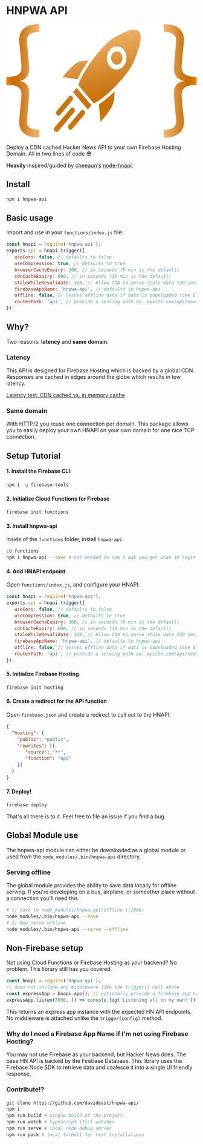 # HNPWA API

<p align="center">
  <img width="600" height="300" src="https://raw.githubusercontent.com/davideast/hnpwa-api/master/assets/rocket-orange.png">
</a>

Deploy a CDN cached Hacker News API to your own Firebase Hosting Domain. All in two lines of code 😎

**Heavily** inspired/guided by [cheeaun's](https://github.com/cheeaun) [node-hnapi](https://github.com/cheeaun/node-hnapi).

## Install
```bash
npm i hnpwa-api
```

## Basic usage
Import and use in your `functions/index.js` file:
```js
const hnapi = require('hnpwa-api');
exports.api = hnapi.trigger({
   useCors: false, // defaults to false
   useCompression: true, // defaults to true
   browserCacheExpiry: 300, // in seconds (5 min is the default)
   cdnCacheExpiry: 600, // in seconds (10 min is the default)
   staleWhileRevalidate: 120, // Allow CDN to serve stale data 120 seconds after cdnCacheExpiry
   firebaseAppName: 'hnpwa-api', // defaults to hnpwa-api
   offline: false, // Serves offline data if data is downloaded (See Global Module guide)
   routerPath: 'api', // provide a serving path ex: mysite.com/api/news.json
});
```

## Why?
Two reasons: **latency** and **same domain**.

### Latency
This API is designed for Firebase Hosting which is backed by a global CDN. Responses are cached in edges around the globe which results in low latency.

[Latency test: CDN cached vs. in memory cache](https://latency.apex.sh/?url=https%3A%2F%2Fhnpwa-api.firebaseapp.com%2Fnews.json%3Fpage%3D1&compare=https%3A%2F%2Fnode-hnapi.herokuapp.com%2Fnews%3Fpage%3D1)

### Same domain
With HTTP/2 you reuse one connection per domain. This package allows you to easily deploy your own HNAPI on your own domain for one nice TCP connection.

## Setup Tutorial

#### 1. Install the Firebase CLI: 
```bash
npm i -g firebase-tools
```

#### 2. Initialize Cloud Functions for Firebase
```bash
firebase init functions
```

#### 3. Install hnpwa-api
Inside of the `functions` folder, install `hnpwa-api`:
```bash
cd functions
npm i hnpwa-api --save # not needed on npm 5 but you get what im sayin
```

#### 4. Add HNAPI endpoint
Open `functions/index.js`, and configure your HNAPI.

```js
const hnapi = require('hnpwa-api');
exports.api = hnapi.trigger({
   useCors: false, // defaults to false
   useCompression: true, // defaults to true
   browserCacheExpiry: 300, // in seconds (5 min is the default)
   cdnCacheExpiry: 600, // in seconds (10 min is the default)
   staleWhileRevalidate: 120, // Allow CDN to serve stale data 120 seconds after cdnCacheExpiry
   firebaseAppName: 'hnpwa-api', // defaults to hnpwa-api
   offline: false, // Serves offline data if data is downloaded (See Global Module guide)
   routerPath: 'api', // provide a serving path ex: mysite.com/api/news.json
});
```

#### 5. Initialize Firebase Hosting
```bash
firebase init hosting
```

#### 6. Create a redirect for the API function
Open `firebase.json` and create a redirect to call out to the HNAPI:
```json
{
  "hosting": {
    "public": "public",
    "rewrites": [{
       "source": "**",
       "function": "api"
    }]
  }
}
```

#### 7. Deploy!
```bash
firebase deploy
```

That's all there is to it. Feel free to file an issue if you find a bug.

## Global Module use
The hnpwa-api module can either be downloaded as a global module or used from the 
`node_modules/.bin/hnpwa-api` directory.

### Serving offline
The global module provides the ability to save data locally for offline serving. If 
you're developing on a bus, airplane, or someother place without a connection you'll
need this. 

```bash
# 1) Save to node_modules/hnpwa-api/offline (~10mb)
node_modules/.bin/hnpwa-api --save
# 2) Now serve offline
node_modules/.bin/hnpwa-api --serve --offline
```

## Non-Firebase setup
Not using Cloud Functions or Firebase Hosting as your backend? No problem. This library still has you covered.

```js
const hnapi = require('hnpwa-api');
// does not include any middleware like the trigger() call above
const expressApp = hnapi.app(); // optionally provide a firebase app name
expressApp.listen(3000, () => console.log('Listening all on my own!'));
```

This returns an express app instance with the expected HN API endpoints. No middleware is attached unlike the `trigger(config)` method. 

### Why do I need a Firebase App Name if I'm not using Firebase Hosting?
You may not use Firebase as your backend, but Hacker News does. The base HN API is backed by the Firebase Database. This library uses the Firebase Node SDK to retrieve data and coalesce it into a single UI friendly response.

### Contribute!?
```bash
git clone https://github.com/davideast/hnpwa-api/
npm i
npm run build # single build of the project
npm run watch # typescript (tsc) watcher
npm run serve # local node debug server
npm run pack # local tarball for test installations
```
